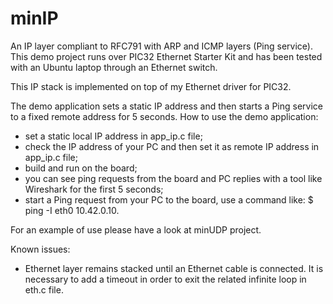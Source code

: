 # minIP
An IP layer compliant to RFC791 with ARP and ICMP layers (Ping service).
This demo project runs over PIC32 Ethernet Starter Kit and has been tested with an Ubuntu laptop through an Ethernet switch.

This IP stack is implemented on top of my Ethernet driver for PIC32.

The demo application sets a static IP address and then starts a Ping service to a fixed remote address for 5 seconds. 
How to use the demo application:
 - set a static local IP address in app_ip.c file;
 - check the IP address of your PC and then set it as remote IP address in app_ip.c file;
 - build and run on the board;
 - you can see ping requests from the board and PC replies with a tool like Wireshark for the first 5 seconds;
 - start a Ping request from your PC to the board, use a command like: $ ping -I eth0 10.42.0.10.

For an example of use please have a look at minUDP project.

Known issues:
 - Ethernet layer remains stacked until an Ethernet cable is connected. It is necessary to add a timeout in order to exit the related infinite loop in eth.c file.
